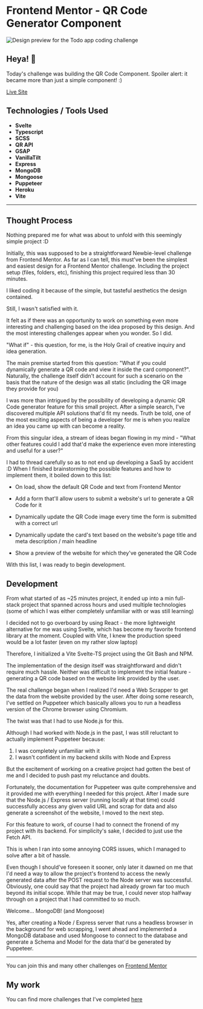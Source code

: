 # Frontend Mentor - QR Code Generator Component 

![Design preview for the Todo app
 coding challenge](./design/desktop-preview.jpg)

## Heya! 👋

Today's challenge was building the QR Code Component. Spoiler alert: it became more than just a simple component! :)

[Live Site](https://qr-code-generator-chi.vercel.app/)

## Technologies / Tools Used

* **Svelte**
* **Typescript**
* **SCSS**
* **QR API**
* **GSAP**
* **VanillaTilt**
* **Express**
* **MongoDB**
* **Mongoose**
* **Puppeteer**
* **Heroku**
* **Vite**

* **

## Thought Process

Nothing prepared me for what was about to unfold with this seemingly simple project :D

Initially, this was supposed to be a straightforward Newbie-level challenge from Frontend Mentor. As far as I can tell, this must've been the simplest and easiest design for a Frontend Mentor challenge. Including the project setup (files, folders, etc), finishing this project required less than 30 minutes.

I liked coding it because of the simple, but tasteful aesthetics the design contained.

Still, I wasn't satisfied with it.

It felt as if there was an opportunity to work on something even more interesting and challenging based on the idea proposed by this design. And the most interesting challenges appear when you wonder. So I did.

"What if" - this question, for me, is the Holy Grail of creative inquiry and idea generation.

The main premise started from this question: "What if you could dynamically generate a QR code and view it inside the card component?". Naturally, the challenge itself didn't account for such a scenario on the basis that the nature of the design was all static (including the QR image they provide for you)

I was more than intrigued by the possibility of developing a dynamic QR Code generator feature for this small project. After a simple search, I've discovered multiple API solutions that'd fit my needs. Truth be told, one of the most exciting aspects of being a developer for me is when you realize an idea you came up with can become a reality.

From this singular idea, a stream of ideas began flowing in my mind - "What other features could I add that'd make the experience even more interesting and useful for a user?"

I had to thread carefully so as to not end up developing a SaaS by accident :D
When I finished brainstorming the possible features and how to implement them, it boiled down to this list:

- On load, show the default QR Code and text from Frontend Mentor

- Add a form that'll allow users to submit a website's url to generate a QR Code for it

- Dynamically update the QR Code image every time the form is submitted with a correct url

- Dynamically update the card's text based on the website's page title and meta description / main headline

- Show a preview of the website for which they've generated the QR Code

With this list, I was ready to begin development.

## Development

From what started of as ~25 minutes project, it ended up into a min full-stack project that spanned across hours and used multiple technologies (some of which I was either completely unfamiliar with or was still learning)

I decided not to go overboard by using React - the more lightweight alternative for me was using Svelte, which has become my favorite frontend library at the moment. Coupled with Vite, I knew the production speed would be a lot faster (even on my rather slow laptop)

Therefore, I initialized a Vite Svelte-TS project using the Git Bash and NPM.

The implementation of the design itself was straightforward and didn't require much hassle. Neither was difficult to implement the initial feature - generating a QR code based on the website link provided by the user.

The real challenge began when I realized I'd need a Web Scrapper to get the data from the website provided by the user. After doing some research, I've settled on Puppeteer which basically allows you to run a headless version of the Chrome browser using Chromium. 

The twist was that I had to use Node.js for this.

Although I had worked with Node.js in the past, I was still reluctant to actually implement Puppeteer because: 
 1. I was completely unfamiliar with it 
 2. I wasn't confident in my backend skills with Node and Express

But the excitement of working on a creative project had gotten the best of me and I decided to push past my reluctance and doubts.

Fortunately, the documentation for Puppeteer was quite comprehensive and it provided me with everything I needed for this project. After I made sure that the Node.js / Express server (running locally at that time) could successfully access any given valid URL and scrap for data and also generate a screenshot of the website, I moved to the next step.

For this feature to work, of course I had to connect the fronend of my project with its backend. For simplicity's sake, I decided to just use the Fetch API.

This is when I ran into some annoying CORS issues, which I managed to solve after a bit of hassle.

Even though I should've foreseen it sooner, only later it dawned on me that I'd need a way to allow the project's frontend to access the newly generated data after the POST request to the Node server was successful. Obviously, one could say that the project had already grown far too much beyond its initial scope. While that may be true, I could never stop halfway through on a project that I had committed to so much.

Welcome... 
MongoDB! (and Mongoose)

Yes, after creating a Node / Express server that runs a headless browser in the background for web scrapping, I went ahead and implemented a MongoDB database and used Mongoose to connect to the database and generate a Schema and Model for the data that'd be generated by Puppeteer.





 
* **

You can join this and many other challenges on [Frontend Mentor](https://www.frontendmentor.io/)

## My work

You can find more challenges that I've completed [here](https://www.frontendmentor.io/profile/Remus432)